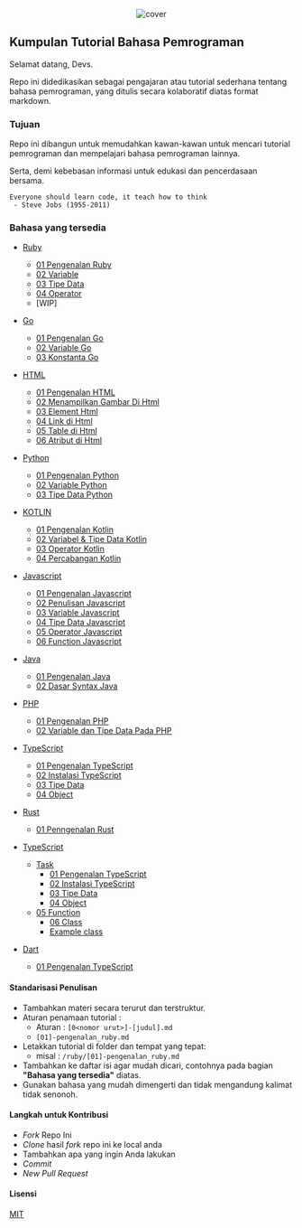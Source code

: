 <div align='center'>

![cover](https://raw.githubusercontent.com/ssembara/bahasa-pemrograman/master/assets/cover.png)

</div>

## Kumpulan Tutorial Bahasa Pemrograman

Selamat datang, Devs.

Repo ini didedikasikan sebagai pengajaran atau tutorial sederhana tentang bahasa pemrograman, yang ditulis secara kolaboratif diatas format markdown.

### Tujuan

Repo ini dibangun untuk memudahkan kawan-kawan untuk mencari tutorial pemrograman dan mempelajari bahasa pemrograman lainnya.

Serta, demi kebebasan informasi untuk edukasi dan pencerdasaan bersama.

```
Everyone should learn code, it teach how to think
 - Steve Jobs (1955-2011)
```

### Bahasa yang tersedia

- [Ruby](./ruby)
  - [01 Pengenalan Ruby](./ruby/[01]-pengenalan_ruby.md)
  - [02 Variable](./ruby/[02]-variable.md)
  - [03 Tipe Data](./ruby/[03]-tipe_data.md)
  - [04 Operator](./ruby/[04]-operator.md)
  - [WIP]
- [Go](./go)
  - [01 Pengenalan Go](./go/[01]-pengenalan_go.md)
  - [02 Variable Go](./go/[02]-variable_go.md)
  - [03 Konstanta Go](./go/[03]-konstanta_go.md)
- [HTML](./html)
  - [01 Pengenalan HTML](./html/[01]-pengenalan_html.md)
  - [02 Menampilkan Gambar Di Html](./html/[02]-menampilkan_gambar_di_html.md)
  - [03 Element Html](./html/[03]-element_html.md)
  - [04 Link di Html](./html/[04]-link_html.md)
  - [05 Table di Html](./html/[05]-table_html.md)
  - [06 Atribut di Html](./html/[06]-atribut_html.md)
- [Python](./python)
  - [01 Pengenalan Python](./python/[01]-pengenalan_python.md)
  - [02 Variable Python](./python/[02]-variable_python.md)
  - [03 Tipe Data Python](./python/[03]-tipe_data_python.md)
- [KOTLIN](./kotlin)
  - [01 Pengenalan Kotlin](./kotlin/[01]-pengenalan-kotlin.md)
  - [02 Variabel & Tipe Data Kotlin](./kotlin[02]-variabel_dan_tipe_data_kotlin.md)
  - [03 Operator Kotlin](./kotlin[03]-operator_kotlin.md)
  - [04 Percabangan Kotlin](./kotlin[04]-percabangan_kotlin.md)
- [Javascript](./javascript)
  - [01 Pengenalan Javascript](./javascript/[01]-pengenalan_javascript.md)
  - [02 Penulisan Javascript](./javascript/[02]-Penulisan_JavaScript.md)
  - [03 Variable Javascript](./javascript/[03]-Variable_JavaScript.md)
  - [04 Tipe Data Javascript](./javascript/[04]-TipeData_JavaScript.md)
  - [05 Operator Javascript](./javascript/[05]-Operator_JavaScript.md)
  - [06 Function Javascript](./javascript/[06]-Function_JavaScript.md)
- [Java](./java)
  - [01 Pengenalan Java](./java/[01]-pengenalanan-java.md)
  - [02 Dasar Syntax Java](./java/[02]-dasar-syntax-java.md)
- [PHP](./php)
  - [01 Pengenalan PHP](./php/[01]-pengenalan-php.md)
  - [02 Variable dan Tipe Data Pada PHP](./php/[02]-variable-php.md)
- [TypeScript](./typescript)
	- [01 Pengenalan TypeScript](./typescript/pengenalan-typescript.md)
	- [02 Instalasi TypeScript](./typescript/instalasi_TypeScript.md)
	- [03 Tipe Data](./typescript/tipe_data.md)
	- [04 Object](./typescript/object.md)
- [Rust](./rust)
  - [01 Penngenalan Rust](./rust/[01]-pengenalan-rust.md)

- [TypeScript](./typescript)
  - [Task](./typescript/task.ts)
	- [01 Pengenalan TypeScript](./typescript/pengenalan-typescript.md)
	- [02 Instalasi TypeScript](./typescript/instalasi_TypeScript.md)
	- [03 Tipe Data](./typescript/tipe_data.md)
	- [04 Object](./typescript/object.md)
  - [05 Function](./typescript/function.md)
	- [06 Class](./typescript/class.md)
	- [Example class](./typescript/contoh_class.ts)

- [Dart](./dart)
	- [01 Pengenalan TypeScript](./dart/[01]-pengenalan_dart.md)

#### Standarisasi Penulisan

- Tambahkan materi secara terurut dan terstruktur.
- Aturan penamaan tutorial :
  - Aturan : `[0<nomor urut>]-[judul].md`
  - `[01]-pengenalan_ruby.md`
- Letakkan tutorial di folder dan tempat yang tepat:
  - misal : `/ruby/[01]-pengenalan_ruby.md`
- Tambahkan ke daftar isi agar mudah dicari, contohnya pada bagian **"Bahasa yang tersedia"** diatas.
- Gunakan bahasa yang mudah dimengerti dan tidak mengandung kalimat tidak senonoh.

#### Langkah untuk Kontribusi

- _Fork_ Repo Ini
- _Clone_ hasil _fork_ repo ini ke local anda
- Tambahkan apa yang ingin Anda lakukan
- _Commit_
- _New Pull Request_

#### Lisensi

[MIT](./LICENSE)
